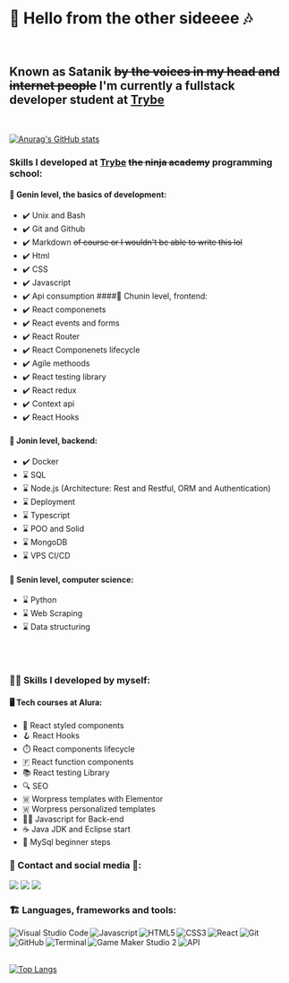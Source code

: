 #  🎵 Hello from the other sideeee 🎶 
<br>

## Known as **Satanik** ~~by the voices in my head and internet people~~ I'm currently a fullstack developer **student** at [Trybe](https://www.linkedin.com/school/betrybe/) 
<br>

[![Anurag's GitHub stats](https://github-readme-stats.vercel.app/api?username=Satanikole&show_icons=true&theme=gotham&count_private=true)](https://github.com/Satanikole/github-readme-stats)

### Skills I developed at [Trybe](https://www.linkedin.com/school/betrybe/) ~~the ninja academy~~ programming school:  
#### 🍃 Genin level, the basics of development:
 - ✔️ Unix and Bash
 - ✔️ Git and Github
 - ✔️ Markdown ~~of course or I wouldn't be able to write this lol~~ 
 - ✔️ Html
 - ✔️ CSS 
 - ✔️ Javascript
 - ✔️ Api consumption
 ####🍃 Chunin level, frontend: 
 - ✔️ React componenets
 - ✔️ React events and forms
 - ✔️ React Router
 - ✔️ React Componenets lifecycle 
 - ✔️ Agile methoods
 - ✔️ React testing library 
 - ✔️ React redux
 - ✔️ Context api
 - ✔️ React Hooks 
 #### 🍃 Jonin level, backend:
 - ✔️ Docker
 - ⌛ SQL
 - ⌛ Node.js (Architecture: Rest and Restful, ORM and Authentication)
 - ⌛ Deployment
 - ⌛ Typescript
 - ⌛ POO and Solid 
 - ⌛ MongoDB
 - ⌛ VPS CI/CD
  #### 🍃 Senin level, computer science:
 - ⌛ Python
 - ⌛ Web Scraping 
 - ⌛ Data structuring 
 <br>
 <br>
 
 ### 👩‍💻 Skills I developed by myself:
#### 🖥️ Tech courses at Alura: 
 - 🎀 React styled components
 - 🪝 React Hooks
 - ⏱️ React components lifecycle
 - 🇫 React function components
 - 📚 React testing Library
 - 🔍 SEO
 - 🇼 Worpress templates with Elementor
 - 🇼 Worpress personalized templates
 - 🐱‍💻 Javascript for Back-end 
 - ☕ Java JDK and Eclipse start
 - 🎲 MySql beginner steps

 ### 📱 Contact and social media 📱: 
 <a href="https://www.linkedin.com/in/nicole-calderari/" target="_blank"><img src="https://img.icons8.com/nolan/30/linkedin.png"/></a>
 <a href="https://t.me/Satanik_Calderari" target="_blank"><img src="https://img.icons8.com/nolan/30/telegram-app.png"/></a>
 <a href="mailto:nicole_calderari@hotmail.com" target="_blank"><img src="https://img.icons8.com/nolan/30/email-open.png"/></a>


### 🏗️ Languages, frameworks and tools: 
<img align="left" alt="Visual Studio Code" src="https://img.icons8.com/nolan/30/visual-studio-2019.png"/>
<img align="left" alt="Javascript" src="https://img.icons8.com/nolan/30/javascript.png"/>
<img align="left" alt="HTML5" src="https://img.icons8.com/nolan/30/html-5.png"/>
<img align="left" alt="CSS3" src="https://img.icons8.com/nolan/30/css-filetype.png"/>
<img align="left" alt="React" src="https://img.icons8.com/nolan/30/react-native.png"/>
<img align="left" alt="Git" src="https://img.icons8.com/nolan/30/git.png"/>
<img align="left" alt="GitHub" src="https://img.icons8.com/nolan/30/github.png"/>
<img align="left" alt="Terminal" src="https://img.icons8.com/nolan/30/console.png"/>
<img align="left" alt="Game Maker Studio 2" src="https://img.icons8.com/nolan/30/game-maker.png"/>
<img align="left" alt="API" src="https://img.icons8.com/nolan/30/api-settings.png"/>

<br>
<br>
<br>

[![Top Langs](https://github-readme-stats.vercel.app/api/top-langs/?username=Satanikole&layout=compact&theme=gotham&count_private=true)](https://github.com/anuraghazra/github-readme-stats)

 <!-- I got most of the icons from <a href="https://icons8.com"></a> -->
